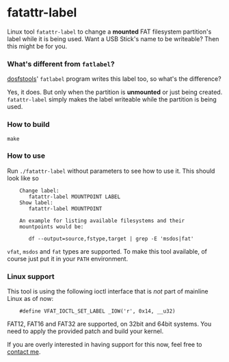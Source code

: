 # fatattr-label
Linux tool `fatattr-label` to change a __mounted__ FAT filesystem partition's
label while it is being used. Want a USB Stick's name to be writeable?
Then this might be for you.

### What's different from `fatlabel`?
[dosfstools](https://github.com/dosfstools/dosfstools)' `fatlabel` program writes
this label too, so what's the difference?

Yes, it does. But only when the partition is __unmounted__ or just being
created. `fatattr-label` simply makes the label writeable while the partition
is being used.

### How to build
`make`

### How to use
Run `./fatattr-label` without parameters to see how to use it. This should
look like so


		Change label:
		   fatattr-label MOUNTPOINT LABEL
		Show label:
		   fatattr-label MOUNTPOINT

		An example for listing available filesystems and their
		mountpoints would be:

		   df --output=source,fstype,target | grep -E 'msdos|fat'


`vfat`, `msdos` and `fat` types are supported. To make this tool available,
of course just put it in your `PATH` environment.

### Linux support
This tool is using the following ioctl interface that is *not* part of mainline
Linux as of now:

        #define VFAT_IOCTL_SET_LABEL _IOW('r', 0x14, __u32)


FAT12, FAT16 and FAT32 are supported, on 32bit and 64bit systems. You need to
apply the provided patch and build your kernel.

If you are overly interested in having support for this now, feel free to
[contact me](mailto:martink@posteo.de).
